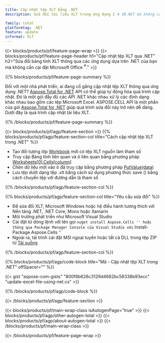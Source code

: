 ```yaml
---
title: Cập nhật tệp XLT bằng .NET
description: Sửa đổi tài liệu XLT trong ứng dụng C # VB.NET mà không cần sử dụng Microsoft Excel. 

family: total
platformtag: .NET
feature: update
informat: XLT
---
```

{{< blocks/products/pf/feature-page-wrap >}}
{{< blocks/products/pf/feature-page-header h1="Cập nhật tệp XLT qua .NET" h2="Sửa đổi bảng tính XLT thông qua các ứng dụng dựa trên .NET của bạn mà không cần cài đặt Microsoft Office <sup>&reg;</sup>." >}}

{{% blocks/products/pf/feature-page-summary %}}

Đối với một nhà phát triển, ai đang cố gắng cập nhật tệp XLT thông qua ứng dụng .NET? [Aspose.Total for .NET](https://products.aspose.com/total/net/) API có thể giúp tự động hóa quá trình cập nhật. Đó là một gói đầy đủ các API .NET khác nhau xử lý các định dạng khác nhau bao gồm các tệp Microsoft Excel. ASPOSE.CELL API là một phần của gói [Aspose.Total for .NET](https://products.aspose.com/total/net/) giúp quá trình sửa đổi này trở nên dễ dàng. Dưới đây là quá trình cập nhật tài liệu XLT.

{{% /blocks/products/pf/feature-page-summary %}}

{{< blocks/products/pf/agp/feature-section >}}
{{% blocks/products/pf/agp/feature-section-col title="Cách cập nhật tệp XLT trong .NET" %}}

- Tạo đối tượng lớp [Workbook](https://reference.aspose.com/cells/net/aspose.cells/workbook/) mới có tệp XLT nguồn làm tham số
- Truy cập Bảng tính liên quan và ô liên quan bằng phương pháp [Worksheets[0].Cells[column]](https://reference.aspose.com/cells/net/aspose.cells/worksheet/cells/)
- Chèn dữ liệu mới vào ô đã truy cập bằng phương pháp [PutValue(data)](https://reference.aspose.com/cells/net/aspose.cells/cell/putvalue/)
- Lưu tệp dưới dạng tệp .xlt bằng cách sử dụng phương thức save () bằng cách chuyển tệp với đường dẫn là tham số

{{% /blocks/products/pf/agp/feature-section-col %}}

{{% blocks/products/pf/agp/feature-section-col title="Yêu cầu sửa đổi" %}}

- Để sửa đổi XLT, Microsoft Windows hoặc hệ điều hành tương thích với Nền tảng .NET, .NET Core, Mono hoặc Xamarin
- Môi trường phát triển như Microsoft Visual Studio 
- Cài đặt từ dòng lệnh với tên gọi `` nuget install Aspose.Cells '' hoặc thông qua Package Manager Console của Visual Studio với `` Install-Package Aspose.Cells ''
- Ngoài ra, tải trình cài đặt MSI ngoại tuyến hoặc tất cả DLL trong tệp ZIP từ [Tải xuống](https://releases.aspose.com/cells/net)

{{% /blocks/products/pf/agp/feature-section-col %}}

{{% blocks/products/pf/agp/code-block title="Mã - Cập nhật tệp XLT trong .NET" offSpacer="" %}}

{{< gist "aspose-com-gists" "800f8b626c3129d4682bc58338b93ecc" "update-excel-file-using-net.cs" >}}

{{% /blocks/products/pf/agp/code-block %}}

{{< /blocks/products/pf/agp/feature-section >}}

{{< blocks/products/pf/main-wrap-class isAutogenPage="true" >}}
{{< blocks/products/pf/agp/other-autogen-total >}}
{{< blocks/products/pf/agp/about-autogen-total >}}
{{< /blocks/products/pf/main-wrap-class >}}

{{< /blocks/products/pf/feature-page-wrap >}}